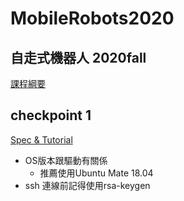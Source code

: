 # MobileRobots2020
## 自走式機器人 2020fall
[課程綱要](https://timetable.nctu.edu.tw/?r=main/crsoutline&Acy=109&Sem=1&CrsNo=5059&lang=zh-tw)

## checkpoint 1
[Spec & Tutorial](https://drive.google.com/file/d/1cs7_LlzyWR3QMo9byrQw7gVVtEdcQ8OZ/view?usp=sharing)

- OS版本跟驅動有關係
    - 推薦使用Ubuntu Mate 18.04
- ssh 連線前記得使用rsa-keygen

